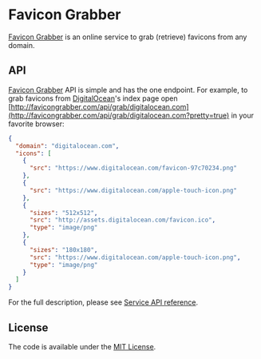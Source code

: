 # Favicon Grabber

[Favicon Grabber](http://favicongrabber.com/) is an online service to grab (retrieve) favicons from any domain.

## API

[Favicon Grabber](http://favicongrabber.com/) API is simple and has the one endpoint. For example, to grab favicons from [DigitalOcean](https://digitalocean.com/)'s index page open [http://favicongrabber.com/api/grab/digitalocean.com](http://favicongrabber.com/api/grab/digitalocean.com?pretty=true) in your favorite browser:

```json
{
  "domain": "digitalocean.com",
  "icons": [
    {
      "src": "https://www.digitalocean.com/favicon-97c70234.png"
    },
    {
      "src": "https://www.digitalocean.com/apple-touch-icon.png"
    },
    {
      "sizes": "512x512",
      "src": "http://assets.digitalocean.com/favicon.ico",
      "type": "image/png"
    },
    {
      "sizes": "180x180",
      "src": "https://www.digitalocean.com/apple-touch-icon.png",
      "type": "image/png"
    }
  ]
}
```

For the full description, please see [Service API reference](server/api/README.md).

## License
  
The code is available under the [MIT License](LICENSE).
